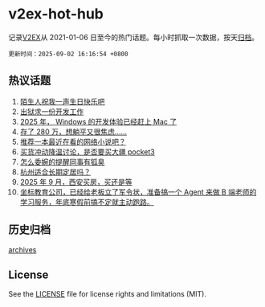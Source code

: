 # v2ex-hot-hub

 记录[V2EX](https://www.v2ex.com/)从 2021-01-06 日至今的热门话题。每小时抓取一次数据，按天[归档](archives)。

`更新时间：2025-09-02 16:16:54 +0800`

## 热议话题

1. [陌生人祝我一声生日快乐吧](https://www.v2ex.com/t/1156452)
1. [出狱求一份开发工作](https://www.v2ex.com/t/1156429)
1. [2025 年， Windows 的开发体验已经赶上 Mac 了](https://www.v2ex.com/t/1156421)
1. [存了 280 万，想躺平又很焦虑……](https://www.v2ex.com/t/1156434)
1. [推荐一本最近在看的网络小说吧？](https://www.v2ex.com/t/1156494)
1. [买货冲动降温讨论，是否要买大疆 pocket3](https://www.v2ex.com/t/1156459)
1. [怎么委婉的提醒同事有狐臭](https://www.v2ex.com/t/1156474)
1. [杭州适合长期定居吗？](https://www.v2ex.com/t/1156457)
1. [2025 年 9 月，西安买房，买还是等](https://www.v2ex.com/t/1156468)
1. [坐标教育公司，已经给老板立了军令状，准备搞一个 Agent 来做 B 端老师的学习服务，年底寒假前搞不定就主动跑路。](https://www.v2ex.com/t/1156372)

## 历史归档

[archives](archives)

## License

See the [LICENSE](LICENSE) file for license rights and limitations (MIT).

